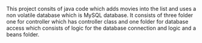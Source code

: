 This project consits of java code which adds movies into the list and uses a non volatile database which is MySQL database. It consists of three folder one for controller which has controller class and 
one folder for database access which consists of logic for the database connection and logic and a beans folder.

